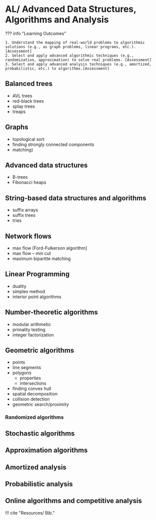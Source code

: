 # AL/ Advanced Data Structures, Algorithms and Analysis

??? info "Learning Outcomes"
    
    1. Understand the mapping of real-world problems to algorithmic solutions (e.g., as graph problems, linear programs, etc.). [Assessment]
    2. Select and apply advanced algorithmic techniques (e.g., randomization, approximation) to solve real problems. [Assessment]
    3. Select and apply advanced analysis techniques (e.g., amortized, probabilistic, etc.) to algorithms.[Assessment]  

## Balanced trees 

- AVL trees
- red-black trees
- splay trees
- treaps

## Graphs 

- topological sort
- finding strongly connected components
- matching)

## Advanced data structures 

- B-trees
- Fibonacci heaps

## String-based data structures and algorithms 

- suffix arrays
- suffix trees
- tries

## Network flows 

- max flow [Ford-Fulkerson algorithm]
- max flow – min cut
- maximum bipartite matching

## Linear Programming 

- duality
- simplex method
- interior point algorithms

## Number-theoretic algorithms 

- modular arithmetic
- primality testing
- integer factorization

## Geometric algorithms 

- points
- line segments
- polygons
    - properties
    - intersections
- finding convex hull
- spatial decomposition
- collision detection
- geometric search/proximity

### Randomized algorithms

## Stochastic algorithms

## Approximation algorithms

## Amortized analysis

## Probabilistic analysis

## Online algorithms and competitive analysis

!!! cite "Resources/ Bib."